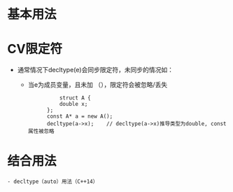 # 基本用法
# CV限定符
- 通常情况下decltype(e)会同步限定符，未同步的情况如：
    - 当e为成员变量，且未加 （），限定符会被忽略/丢失
      
      ```
                struct A {
                double x;
            };
            const A* a = new A();
            decltype(a->x);    // decltype(a->x)推导类型为double, const属性被忽略
      ```


# 结合用法
    - decltype（auto）用法（C++14）
